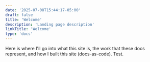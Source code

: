 ```yaml
---
date: '2025-07-08T15:44:17-05:00'
draft: false
title: 'Welcome'
description: 'Landing page description'
linkTitle: 'Welcome'
type: 'docs'
---
```


Here is where I'll go into what this site is, the work that these docs represent, and how I built this site (docs-as-code).  Test.
